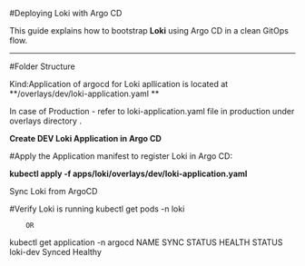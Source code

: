 #Deploying Loki with Argo CD

This guide explains how to bootstrap **Loki** using Argo CD in a clean GitOps flow.

---
#Folder Structure

Kind:Application of argocd for Loki apllication is located at **/overlays/dev/loki-application.yaml ** 

In case of Production - refer to loki-application.yaml file in production under overlays directory .

**Create DEV Loki Application in Argo CD**

#Apply the Application manifest to register Loki in Argo CD:

**kubectl apply -f apps/loki/overlays/dev/loki-application.yaml**

Sync Loki from ArgoCD

#Verify Loki is running
kubectl get pods -n loki

        OR
        
kubectl get application -n argocd
NAME       SYNC STATUS   HEALTH STATUS
loki-dev   Synced        Healthy
